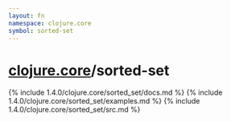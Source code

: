 ```yaml
---
layout: fn
namespace: clojure.core
symbol: sorted-set
---
```


# [clojure.core](../)/sorted-set

{% include 1.4.0/clojure.core/sorted_set/docs.md %}
{% include 1.4.0/clojure.core/sorted_set/examples.md %}
{% include 1.4.0/clojure.core/sorted_set/src.md %}

